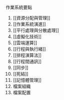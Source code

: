 作業系統要點
1. [[資源分配與管理]]
2. [[作業系統演進]]
3. [[平行處理與分散處理]]
4. [[虛擬化技術]]
5. [[雲端運算]]
6. [[行程與執行緒]]
7. [[排程演算法]]
8. [[行程間通訊]]
9. [[同步]]
10. [[死結]]
11. [[記憶體管理]]
12. 檔案組織
13. 檔案配置